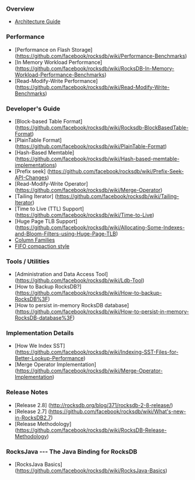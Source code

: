 ### Overview
* [Architecture Guide](https://github.com/facebook/rocksdb/wiki/Rocksdb-Architecture-Guide)

### Performance
* [Performance on Flash Storage] (https://github.com/facebook/rocksdb/wiki/Performance-Benchmarks)
* [In Memory Workload Performance] (https://github.com/facebook/rocksdb/wiki/RocksDB-In-Memory-Workload-Performance-Benchmarks)
* [Read-Modify-Write Performance] (https://github.com/facebook/rocksdb/wiki/Read-Modify-Write-Benchmarks)

### Developer's Guide
* [Block-based Table Format] (https://github.com/facebook/rocksdb/wiki/Rocksdb-BlockBasedTable-Format)
* [PlainTable Format] (https://github.com/facebook/rocksdb/wiki/PlainTable-Format)
* [Hash-Based Memtable] (https://github.com/facebook/rocksdb/wiki/Hash-based-memtable-implementations)
* [Prefix seek] (https://github.com/facebook/rocksdb/wiki/Prefix-Seek-API-Changes)
* [Read-Modify-Write Operator] (https://github.com/facebook/rocksdb/wiki/Merge-Operator)
* [Tailing Iterator] (https://github.com/facebook/rocksdb/wiki/Tailing-Iterator)
* [Time to Live (TTL) Support] (https://github.com/facebook/rocksdb/wiki/Time-to-Live)
* [Huge Page TLB Support] (https://github.com/facebook/rocksdb/wiki/Allocating-Some-Indexes-and-Bloom-Filters-using-Huge-Page-TLB)
* [Column Families](https://github.com/facebook/rocksdb/wiki/Column-Families)
* [FIFO compaction style](https://github.com/facebook/rocksdb/wiki/FIFO-compaction-style)

### Tools / Utilities
* [Administration and Data Access Tool] (https://github.com/facebook/rocksdb/wiki/Ldb-Tool)
* [How to Backup RocksDB?] (https://github.com/facebook/rocksdb/wiki/How-to-backup-RocksDB%3F)
* [How to persist in-memory RocksDB database] (https://github.com/facebook/rocksdb/wiki/How-to-persist-in-memory-RocksDB-database%3F)


### Implementation Details
* [How We Index SST] (https://github.com/facebook/rocksdb/wiki/Indexing-SST-Files-for-Better-Lookup-Performance)
* [Merge Operator Implementation] (https://github.com/facebook/rocksdb/wiki/Merge-Operator-Implementation)

### Release Notes
* [Release 2.8] (http://rocksdb.org/blog/371/rocksdb-2-8-release/)
* [Release 2.7] (https://github.com/facebook/rocksdb/wiki/What's-new-in-RocksDB2.7)
* [Release Methodology] (https://github.com/facebook/rocksdb/wiki/RocksDB-Release-Methodology)

### RocksJava --- The Java Binding for RocksDB
* [RocksJava Basics] (https://github.com/facebook/rocksdb/wiki/RocksJava-Basics)